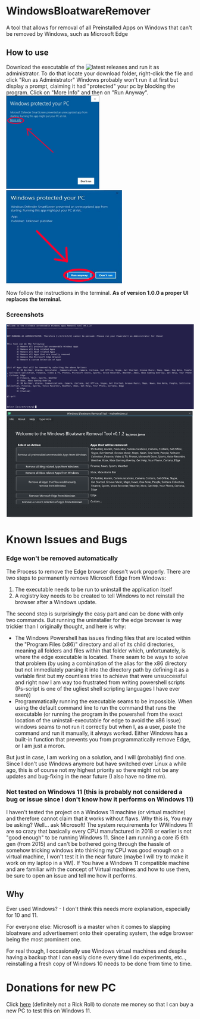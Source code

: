 # WindowsBloatwareRemover
A tool that allows for removal of all Preinstalled Apps on Windows that can't be removed by Windows, such as Microsoft Edge

## How to use
Download the executable of the ![latest releases](https://github.com/J-onasJones/WindowsBloatwareRemover/releases/latest) and run it as administrator.
To do that locate your download folder, right-click the file and click "Run as Administrator"
Windows probably won't run it at first but display a prompt, claiming it had "protected" your pc by blocking the program. Click on "More Info" and then on "Run Anyway".
<img src="https://github.com/J-onasJones/WindowsBloatwareRemover/blob/main/ReadMeSrc/red1.png" height="250"/>
<img src="https://github.com/J-onasJones/WindowsBloatwareRemover/blob/main/ReadMeSrc/red2.png" height="250"/>

Now follow the instructions in the terminal.
**As of version 1.0.0 a proper UI replaces the terminal.**

### Screenshots
![Terminal Screenshot <v1.0.0](https://github.com/J-onasJones/WindowsBloatwareRemover/blob/main/ReadMeSrc/TerminalScreenshot.png)
![UI Screenshot >=v1.0.0](https://github.com/J-onasJones/WindowsBloatwareRemover/blob/main/ReadMeSrc/UiScreenshot.png)

# Known Issues and Bugs
### Edge won't be removed automatically
The Process to remove the Edge browser doesn't work properly.
There are two steps to permanently remove Microsoft Edge from Windows:
1. The executable needs to be run to uninstall the application itself
2. A registry key needs to be created to tell Windows to not reinstall the browser after a Windows update.

The second step is surprisingly the easy part and can be done with only two commands. But running the uninstaller for the edge browser is way trickier than I originally thought, and here is why:
- The Windows Powershell has issues finding files that are located within the "Program Files (x86)" directory and all of its child directories, meaning all folders and files within that folder which, unfortunately, is where the edge executable is located. There seam to be ways to solve that problem (by using a combination of the alias for the x86 directory but not immediately parsing it into the directory path by defining it as a variable first but my countless tries to achieve that were unsuccessful and right now I am way too frustrated from writing powershell scripts (Ps-script is one of the ugliest shell scripting languages I have ever seen))
- Programmatically running the executable seams to be impossible. When using the default command line to run the command that runs the executable (or running the program in the powershell from the exact location of the uninstall-executable for edge to avoid the x86 issue) windows seams to not run it correctly but when I, as a user, paste the command and run it manually,  it always worked. Either Windows has a built-in function that prevents you from programmatically remove Edge, or I am just a moron.

But just in case, I am working on a solution, and I will (probably) find one. Since I don't use Windows anymore but have switched over Linux a while ago, this is of course not my highest priority so there might not be any updates and bug-fixing in the near future (I also have no time rn).

### Not tested on Windows 11 (this is probably not considered a bug or issue since I don't know how it performs on Windows 11)
I haven't tested the project on a Windows 11 machine (or virtual machine) and therefore cannot claim that it works without flaws. Why this is, You may be asking? Well... ask Microsoft! The system requirements for WWindows 11 are so crazy that basically every CPU manufactured in 2018 or earlier is not "good enough" to be running Windows 11. Since I am running a core i5 6th gen (from 2015) and can't be bothered going through the hassle of somehow tricking windows into thinking my CPU was good enough on a virtual machine, I won't test it in the near future (maybe I will try to make it work on my laptop in a VM). If You have a Windows 11 compatible machine and are familiar with the concept of Virtual machines and how to use them, be sure to open an issue and tell me how it performs.

## Why
Ever used Windows? - I don't think this needs more explanation, especially for 10 and 11.

For everyone else: Microsoft is a master when it comes to slapping bloatware and advertisement onto their operating system, the edge browser being the most prominent one.

For real though, I occasionally use Windows virtual machines and despite having a backup that I can easily clone every time I do experiments, etc.., reinstalling a fresh copy of Windows 10 needs to be done from time to time.

# Donations for new PC
Click [here](http://jonasjones.me/uwu) (definitely not a Rick Roll) to donate me money so that I can buy a new PC to test this on Windows 11.